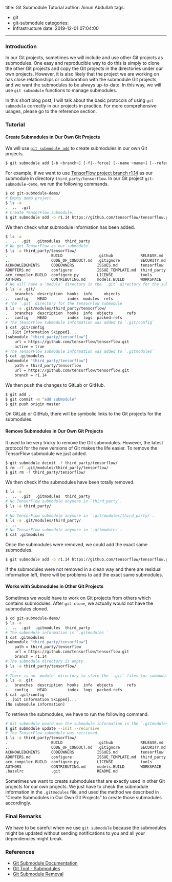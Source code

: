 title: Git Submodule Tutorial
author: Ainun Abdullah
tags:
  - git
  - git-submodule
categories:
  - Infrastructure
date: 2019-12-01 07:04:00
---
### Introduction

In our Git projects, sometimes we will include and use other Git projects as submodules. One easy and reproducible way to do this is simply to clone the other Git projects and copy the Git projects in the directories under our own projects. However, it is also likely that the project we are working on has close relationships or collaboration with the submodule Git projects, and we want the submodules to be always up-to-date. In this way, we will use `git submodule` functions to manage submodules.

<!--more-->

In this short blog post, I will talk about the basic protocols of using `git submodule` correctly in our projects in practice. For more comprehensive usages, please go to the reference section.

### Tutorial

#### Create Submodules in Our Own Git Projects

We will use [`git submodule add`](https://git-scm.com/docs/git-submodule#Documentation/git-submodule.txt-add-bltbranchgt-f--force--nameltnamegt--referenceltrepositorygt--depthltdepthgt--ltrepositorygtltpathgt) to create submodules in our own Git projects.

```bash
$ git submodule add [-b <branch>] [-f|--force] [--name <name>] [--reference <repository>] [--depth <depth>] [--] <repository> [<path>]
```

For example, if we want to use [TensorFlow project branch r1.14](https://github.com/tensorflow/tensorflow/tree/r1.14) as our submodule in directory `third_party/tensorflow`. In our Git project `git-submodule-demo`, we run the following commands.



```bash
$ cd git-submodule-demo/
# Empty demo project.
$ ls -a
.  ..  .git
# Create TensorFlow submodule.
$ git submodule add -b r1.14 https://github.com/tensorflow/tensorflow.git third_party/tensorflow
```

We then check what submodule information has been added.



```bash
$ ls -a
.  ..  .git  .gitmodules  third_party
# We got TensorFlow as our submodule.
$ ls -a third_party/tensorflow/
.                   BUILD               .github            RELEASE.md
..                  CODE_OF_CONDUCT.md  .gitignore         SECURITY.md
ACKNOWLEDGMENTS     CODEOWNERS          ISSUES.md          tensorflow
ADOPTERS.md         configure           ISSUE_TEMPLATE.md  third_party
arm_compiler.BUILD  configure.py        LICENSE            tools
AUTHORS             CONTRIBUTING.md     models.BUILD       WORKSPACE
# We will have a `module` directory in the `.git` directory for the submodules
$ ls -a .git/
.   branches  description  hooks  info     objects
..  config    HEAD         index  modules  refs
# The `.git` directory for the TensorFlow submodule
$ ls -a .git/modules/third_party/tensorflow/
.   branches  description  hooks  info  objects      refs
..  config    HEAD         index  logs  packed-refs
# The TensorFlow submodule information was added to `.git/config`
$ cat .git/config 
...[Git Information Skipped]...
[submodule "third_party/tensorflow"]
	url = https://github.com/tensorflow/tensorflow.git
	active = true
# The TensorFlow submodule information was added to `.gitmodules`
$ cat .gitmodules 
[submodule "third_party/tensorflow"]
	path = third_party/tensorflow
	url = https://github.com/tensorflow/tensorflow.git
	branch = r1.14
```

We then push the changes to GitLab or GitHub.



```bash
$ git add .
$ git commit -m "add submodule"
$ git push origin master
```

On GitLab or GitHub, there will be symbolic links to the Git projects for the submodules.

#### Remove Submodules in Our Own Git Projects

It used to be very tricky to remove the Git submodules. However, the latest protocol for the new versions of Git makes the life easier. To remove the TensorFlow submodule we just added.



```bash
$ git submodule deinit -f third_party/tensorflow/
$ rm -rf .git/modules/third_party/tensorflow/
$ git rm -f third_party/tensorflow/
```

We then check if the submodules have been totally removed.



```bash
$ ls -a
.  ..  .git  .gitmodules  third_party
# No TensorFlow submodule anymore in `third_party`.
$ ls -a third_party/
.  ..
# No TensorFlow submodule anymore in `.git/modules/third_party/`.
$ ls -a .git/modules/third_party/
.  ..
# No TensorFlow submodule anymore in `.gitmodules`.
$ cat .gitmodules
```

Once the submodules were removed, we could add the exact same submodules.



```bash
$ git submodule add -b r1.14 https://github.com/tensorflow/tensorflow.git third_party/tensorflow
```

If the submodules were not removed in a clean way and there are residual information left, there will be problems to add the exact same submodules.

#### Works with Submodules in Other Git Projects

Sometimes we would have to work on Git projects from others which contains submodules. After `git clone`, we actually would not have the submodules cloned.



```bash
$ cd git-submodule-demo/
$ ls -a
.  ..  .git  .gitmodules  third_party
# The submodule information is `.gitmodules `
$ cat .gitmodules 
[submodule "third_party/tensorflow"]
	path = third_party/tensorflow
	url = https://github.com/tensorflow/tensorflow.git
	branch = r1.14
# The submodule directory is empty.
$ ls -a third_party/tensorflow/
.  ..
# There is no `module` directory to store the `.git` files for submodules.
$ ls -a .git
.   branches  description  hooks  info  objects      refs
..  config    HEAD         index  logs  packed-refs
$ cat .git/config 
...[Git Information Skipped]...
[No submodule information]
```

To retrieve the submodules, we have to run the following command.



```bash
# Git submodule would use the submodule information in the `.gitmodules` to retrieve the submodules.
$ git submodule update --init --recursive
# The TensorFlow submodule was retrieved.
$ ls -a third_party/tensorflow/
.                   BUILD               .github            RELEASE.md
..                  CODE_OF_CONDUCT.md  .gitignore         SECURITY.md
ACKNOWLEDGMENTS     CODEOWNERS          ISSUES.md          tensorflow
ADOPTERS.md         configure           ISSUE_TEMPLATE.md  third_party
arm_compiler.BUILD  configure.py        LICENSE            tools
AUTHORS             CONTRIBUTING.md     models.BUILD       WORKSPACE
.bazelrc            .git                README.md
```

Sometimes we want to create submodules that are exactly used in other Git projects for our own projects. We just have to check the submodule information in the `.gitmodules` file, and used the method we described in “Create Submodules in Our Own Git Projects” to create those submodules accordingly.

### Final Remarks

We have to be careful when we use `git submodule` because the submodules might be updated without sending notifications to you and all your dependencies might break.

### References

- [Git Submodule Documentation](https://git-scm.com/docs/git-submodule)
- [Git Tool - Submodules](https://git-scm.com/book/en/v2/Git-Tools-Submodules)
- [Git Submodule Removal](https://gist.github.com/myusuf3/7f645819ded92bda6677)